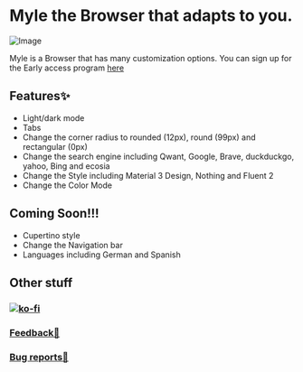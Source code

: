 # Myle the Browser that adapts to you.

![Image](https://framerusercontent.com/images/Eacw9oeFmBymRaMuwJVmFbnapn4.png)

Myle is a Browser that has many customization options. You can sign up for the Early access program [here](https://tinted-seaplane-cb4.notion.site/16c93fc8858b802091ebf28ad51c3221?pvs=105)

## Features✨

- Light/dark mode
- Tabs
- Change the corner radius to rounded (12px), round (99px) and rectangular (0px)
- Change the search engine including Qwant, Google, Brave, duckduckgo, yahoo, Bing and ecosia
- Change the Style including Material 3 Design, Nothing and Fluent 2
- Change the Color Mode

## Coming Soon!!!

- Cupertino style
- Change the Navigation bar
- Languages including German and Spanish


## Other stuff
### [![ko-fi](https://ko-fi.com/img/githubbutton_sm.svg)](https://ko-fi.com/L4L115XHM6)
### [Feedback🤚](https://tinted-seaplane-cb4.notion.site/12a93fc8858b8026820dd172dffdb309?pvs=105)
### [Bug reports🐞](https://tinted-seaplane-cb4.notion.site/12a93fc8858b80f390eadfc3905f79de?pvs=105)
